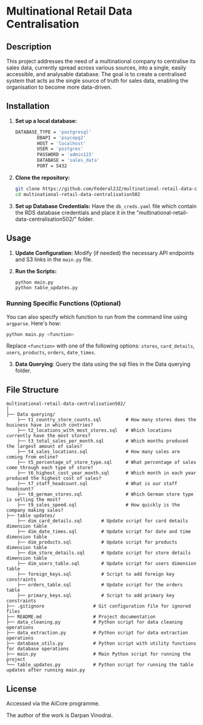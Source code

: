 # Multinational Retail Data Centralisation

## Description
This project addresses the need of a multinational company to centralise its sales data, currently spread across various sources, into a single, easily accessible, and analysable database. The goal is to create a centralised system that acts as the single source of truth for sales data, enabling the organisation to become more data-driven.

## Installation
1. **Set up a local database:**
    ```bash
    DATABASE_TYPE = 'postgresql'
            DBAPI = 'psycopg2'
            HOST = 'localhost'
            USER = 'postgres'
            PASSWORD = 'admin123'
            DATABASE = 'sales_data'
            PORT = 5432
    ```

2. **Clone the repository:**
    ```bash
    git clone https://github.com/Federal2JZ/multinational-retail-data-centralisation502.git
    cd multinational-retail-data-centralisation502
    ```

3. **Set up Database Credentials:**
    Have the `db_creds.yaml` file which contain the RDS database credentials and place it in the "multinational-retail-data-centralisation502/" folder.

## Usage
1. **Update Configuration:**
    Modify (if needed) the necessary API endpoints and S3 links in the `main.py` file.

2. **Run the Scripts:**
    ```bash
    python main.py
    python table_updates.py
    ```
### Running Specific Functions (Optional)
You can also specify which function to run from the command line using `argparse`. Here's how:
```bash
python main.py <function>
```
Replace `<function>` with one of the following options: `stores`, `card_details`, `users`, `products`, `orders`, `date_times`.

3. **Data Querying**: Query the data using the sql files in the Data querying folder.

## File Structure
```plaintext
multinational-retail-data-centralisation502/
│
├── Data querying/
    ├── t1_country_store_counts.sql         # How many stores does the business have in which contries?
    ├── t2_locations_with_most_stores.sql   # Which locations currently have the most stores?
    ├── t3_total_sales_per_month.sql        # Which months produced the largest amount of sales?
    ├── t4_sales_locations.sql              # How many sales are coming from online?
    ├── t5_percentage_of_store_type.sql     # What percentage of sales come through each type of store?
    ├── t6_highest_cost_year_month.sql      # Which month in each year produced the highest cost of sales?
    ├── t7_staff_headcount.sql              # What is our staff headcount?
    ├── t8_german_stores.sql                # Which German store type is selling the most?
    ├── t9_sales_speed.sql                  # How quickly is the company making sales?
├── table updates/
    ├── dim_card_details.sql       # Update script for card details dimension table
    ├── dim_date_times.sql         # Update script for date and time dimension table
    ├── dim_products.sql           # Update script for products dimension table
    ├── dim_store_details.sql      # Update script for store details dimension table
    ├── dim_users_table.sql        # Update script for users dimension table
    ├── foreign_keys.sql           # Script to add foreign key constraints
    ├── orders_table.sql           # Update script for the orders table
    ├── primary_keys.sql           # Script to add primary key constraints
├── .gitignore                  # Git configuration file for ignored files
├── README.md                   # Project documentation
├── data_cleaning.py            # Python script for data cleaning operations
├── data_extraction.py          # Python script for data extraction operations
├── database_utils.py           # Python script with utility functions for database operations
├── main.py                     # Main Python script for running the project
└── table_updates.py            # Python script for running the table updates after running main.py
```

## License
Accessed via the AiCore programme.

The author of the work is Darpan Vinodrai.
